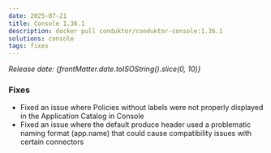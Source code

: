 ```yaml
---
date: 2025-07-21
title: Console 1.36.1
description: docker pull conduktor/conduktor-console:1.36.1
solutions: console
tags: fixes
---
```


*Release date: {frontMatter.date.toISOString().slice(0, 10)}*

### Fixes

- Fixed an issue where Policies without labels were not properly displayed in the Application Catalog in Console
- Fixed an issue where the default produce header used a problematic naming format (app.name) that could cause compatibility issues with certain connectors